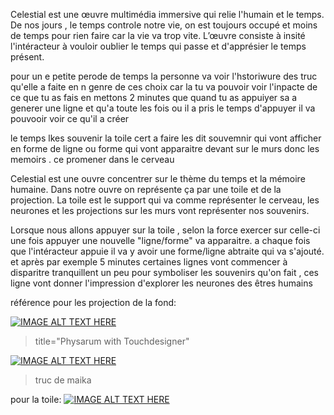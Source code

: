 
Celestial est une œuvre multimédia immersive qui relie l'humain et le temps. De nos jours , le temps controle notre vie, on est toujours occupé et moins de temps pour rien faire car la vie va trop vite. L’œuvre consiste à insité l'intéracteur à vouloir oublier le temps qui passe et d'apprésier le temps présent.

pour un e petite perode de temps la personne va voir l'hstoriwure des truc qu'elle a faite en n genre de ces choix car la tu va pouvoir voir l'inpacte de ce que tu as fais en mettons 2 minutes que quand tu as appuiyer sa a generer une ligne et qu'a toute les fois ou il a pris le temps d'appuyer il va pouvooir voir ce qu'il a créer

le temps lkes souvenir la toile cert a faire les dit souvemnir qui vont afficher en forme de ligne ou forme qui vont apparaitre devant sur le murs donc les memoirs . ce promener dans le cerveau 


Celestial est une ouvre concentrer sur le thème du temps et la mémoire humaine. Dans notre ouvre on représente ça par une toile et de la projection. La toile est le support qui va comme représenter le cerveau, les neurones et les projections sur les murs vont représenter nos souvenirs.

Lorsque nous allons appuyer sur la toile , selon la force exercer sur celle-ci une fois appuyer une nouvelle "ligne/forme" va apparaitre. a chaque fois que l'intéracteur appuie il va y avoir une forme/ligne abtraite qui va s'ajouté. et après par exemple 5 minutes certaines lignes vont commencer à disparitre tranquillent un peu pour symboliser les souvenirs qu'on fait , ces ligne vont donner l'impression d'explorer les neurones des êtres humains 

référence pour les projection de la fond:

[![IMAGE ALT TEXT HERE](https://i.ytimg.com/vi/BLHGjFGR7LM/hq720.jpg?sqp=-oaymwE2CNAFEJQDSFXyq4qpAygIARUAAIhCGAFwAcABBvABAfgB_gmAAtAFigIMCAAQARhlIGUoZTAP&rs=AOn4CLC6VEbIj6UwUSRQjWKw5-JmbQYXNA)](https://www.youtube.com/embed/BLHGjFGR7LM)
 


 > title="Physarum with Touchdesigner"


[![IMAGE ALT TEXT HERE](![image](https://i.ytimg.com/vi/u1lWg_Lx0cw/hqdefault.jpg?sqp=-oaymwEcCNACELwBSFXyq4qpAw4IARUAAIhCGAFwAcABBg==&rs=AOn4CLC3flw21rYaIRI6fdc8U5whT3ZwUw)
)](https://www.youtube.com/watch?v=u1lWg_Lx0cw&t=2s)


> truc de maika 


pour la toile:
[![IMAGE ALT TEXT HERE](https://i.ytimg.com/vi/vWeLrUZMcug/hq2.jpg?sqp=-oaymwE2CNACELwBSFXyq4qpAygIARUAAIhCGABwAcABBvABAfgB3gOAAuADigIMCAAQARhoIGgoaDAP&rs=AOn4CLCUHhYXiNbVCWB_mp6n1cGCMwM_WA)](https://www.youtube.com/shorts/vWeLrUZMcug)



 
 

